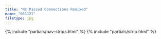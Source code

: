 ```yaml
---
title: "NC Missed Connections Remixed"
name: "061122"
filetype: jpg
---
```


{% include "partials/nav-strips.html" %}
{% include "partials/strip.html" %}